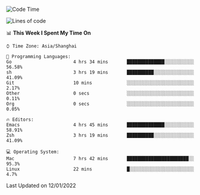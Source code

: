 <!--START_SECTION:waka-->
![Code Time](http://img.shields.io/badge/Code%20Time-554%20hrs%2032%20mins-blue)

![Lines of code](https://img.shields.io/badge/From%20Hello%20World%20I%27ve%20Written-22%20Thousand%20lines%20of%20code-blue)

📊 **This Week I Spent My Time On** 

```text
⌚︎ Time Zone: Asia/Shanghai

💬 Programming Languages: 
Go                       4 hrs 34 mins       ██████████████░░░░░░░░░░░   56.58% 
sh                       3 hrs 19 mins       ██████████░░░░░░░░░░░░░░░   41.09% 
Git                      10 mins             ░░░░░░░░░░░░░░░░░░░░░░░░░   2.17% 
Other                    0 secs              ░░░░░░░░░░░░░░░░░░░░░░░░░   0.11% 
Org                      0 secs              ░░░░░░░░░░░░░░░░░░░░░░░░░   0.05%

🔥 Editors: 
Emacs                    4 hrs 45 mins       ██████████████░░░░░░░░░░░   58.91% 
Zsh                      3 hrs 19 mins       ██████████░░░░░░░░░░░░░░░   41.09%

💻 Operating System: 
Mac                      7 hrs 42 mins       ███████████████████████░░   95.3% 
Linux                    22 mins             █░░░░░░░░░░░░░░░░░░░░░░░░   4.7%

```


 Last Updated on 12/01/2022
<!--END_SECTION:waka-->
